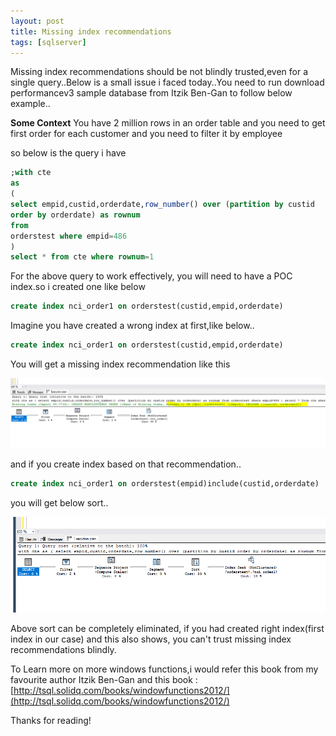 ```yaml
---
layout: post
title: Missing index recommendations 
tags: [sqlserver]
---
```


Missing index recommendations should be not blindly trusted,even for a single query..Below is a small issue i faced today..You need to run
download performancev3 sample database from Itzik Ben-Gan to follow  below example..

<b>Some Context</b>
You have 2 million rows in an order table and you need to get first order for each customer  and you need to filter it by employee

so below is the query i have 

```sql
;with cte
as
(
select empid,custid,orderdate,row_number() over (partition by custid 
order by orderdate) as rownum
from 
orderstest where empid=486
)
select * from cte where rownum=1
```

For the above query to work effectively, you will need to have a POC index.so i created one like below

```sql
create index nci_order1 on orderstest(custid,empid,orderdate)
```

Imagine you have created a wrong index at first,like below..

```sql
create index nci_order1 on orderstest(custid,empid,orderdate)
```

You will get a missing index recommendation like this 

<img  src="/img/Missing.PNG"/>

and if you create index based on that recommendation..

```sql
create index nci_order1 on orderstest(empid)include(custid,orderdate)
```

you will get below sort..

<img  src="/img/sort.PNG"/>


Above sort can be completely eliminated, if you had created right index(first index in our case) and this also shows, you can't trust missing
index recommendations blindly.

To Learn more on more windows functions,i would refer this book from my favourite author Itzik Ben-Gan and this book :[http://tsql.solidq.com/books/windowfunctions2012/](http://tsql.solidq.com/books/windowfunctions2012/)

Thanks for reading!













